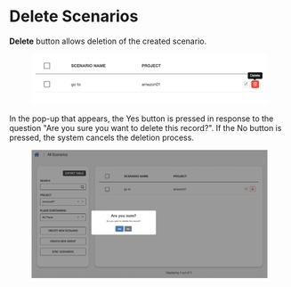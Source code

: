 # Delete Scenarios

**Delete** button allows deletion of the created scenario.

<figure><img src="../.gitbook/assets/Ekran Resmi 2023-06-20 22.47.03.png" alt=""><figcaption></figcaption></figure>

In the pop-up that appears, the Yes button is pressed in response to the question "Are you sure you want to delete this record?". If the No button is pressed, the system cancels the deletion process.

<figure><img src="../.gitbook/assets/Ekran Resmi 2023-06-20 22.47.21.png" alt=""><figcaption></figcaption></figure>
